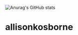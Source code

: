 ![Anurag's GitHub stats](https://github-readme-stats.vercel.app/api?username=anuraghazra&theme=gruvbox_light&show_icons=true)
# allisonkosborne

